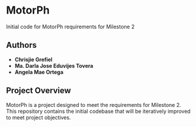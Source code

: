 # MotorPh

Initial code for MotorPh requirements for Milestone 2

## Authors
- **Chrisjie Grefiel**  
- **Ma. Darla Jose Eduvijes Tovera**  
- **Angela Mae Ortega**  

## Project Overview
MotorPh is a project designed to meet the requirements for Milestone 2. This repository contains the initial codebase that will be iteratively improved to meet project objectives.
